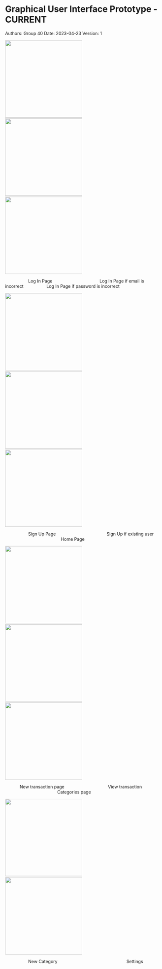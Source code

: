 # Graphical User Interface Prototype  - CURRENT

Authors:
Group 40
Date:
2023-04-23
Version:
1


<img src="images/GUIv1_images/Log_In.png" width="250"> $~~~~~~~~~~$ <img src="images/GUIv1_images/Log_in_Email_not_found.png" width="250"> $~~~~~~~~~~$ <img src="images/GUIv1_images/Log_In_Incorrect_Password.png" width="250">

$~~~~~~~~~~~~~~~~~~$ Log In Page $~~~~~~~~~~~~~~~~~~~~~~~~~~~~~~~~~~~~~$ Log In Page if email is incorrect $~~~~~~~~~~~~~~~~~$ Log In Page if password is incorrect

<img src="images/GUIv1_images/Sign_Up.png" width="250"> $~~~~~~~~~~$ <img src="images/GUIv1_images/Sign_Up_Existing_User.png" width="250"> $~~~~~~~~~~$ <img src="images/GUIv1_images/Home_Page.png" width="250">

$~~~~~~~~~~~~~~~~~~$ Sign Up Page $~~~~~~~~~~~~~~~~~~~~~~~~~~~~~~~~~~~~~~~~$ Sign Up if existing user $~~~~~~~~~~~~~~~~~~~~~~~~~~~~~~~~~~~~~~~~~~~~~$ Home Page 

<img src="images/GUIv1_images/New_Transaction.png" width="250"> $~~~~~~~~~~$ <img src="images/GUIv1_images/Transaction.png" width="250"> $~~~~~~~~~~$ <img src="images/GUIv1_images/Categories.png" width="250">

$~~~~~~~~~~~$ New transaction page $~~~~~~~~~~~~~~~~~~~~~~~~~~~~~~~~~~$ View transaction $~~~~~~~~~~~~~~~~~~~~~~~~~~~~~~~~~~~~~~~~~~$ Categories page 

<img src="images/GUIv1_images/New_Category.png" width="250"> $~~~~~~~~~~$ <img src="images/GUIv1_images/Settings.png" width="250">

$~~~~~~~~~~~~~~~~~~$ New Category $~~~~~~~~~~~~~~~~~~~~~~~~~~~~~~~~~~~~~~~~~~~~~~~~~~~~~~~$ Settings 
